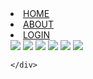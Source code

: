 
<html>
<head>
	<link rel="stylesheet" type="text/css" href="style.css">
</head>
<body>
	<div>
		<a href="home.html"><li>HOME</li></a>
		<a href="about.html"><li>ABOUT</li></a>
		<a href="https://byjus.com/learn/account/login?referrer=source%3Diframe%26mx_Campaign_Type%3Dlogin-button%26SourceMedium%3Dwebsite%26mx_Page_Category%3Dsocial-science&source=iframe"><li>LOGIN</li></a>
	</div>
	<div class="container">
		<img src="https://images.unsplash.com/photo-1662946042121-a82668229798?ixlib=rb-4.0.3&ixid=M3wxMjA3fDB8MHx0b3BpYy1mZWVkfDF8SnBnNktpZGwtSGt8fGVufDB8fHx8fA%3D%3D&auto=format&fit=crop&w=400&q=60">
		<img src="https://images.unsplash.com/photo-1666515878482-2109aa6f4900?ixlib=rb-4.0.3&ixid=M3wxMjA3fDB8MHx0b3BpYy1mZWVkfDd8SnBnNktpZGwtSGt8fGVufDB8fHx8fA%3D%3D&auto=format&fit=crop&w=400&q=60">
		<img src="https://images.unsplash.com/photo-1674826267013-441b8c239b01?ixlib=rb-4.0.3&ixid=M3wxMjA3fDB8MHx0b3BpYy1mZWVkfDE3fEpwZzZLaWRsLUhrfHxlbnwwfHx8fHw%3D&auto=format&fit=crop&w=400&q=60">
		<img src="https://images.unsplash.com/photo-1674421338545-d16368d8c042?ixlib=rb-4.0.3&ixid=M3wxMjA3fDB8MHx0b3BpYy1mZWVkfDE1fEpwZzZLaWRsLUhrfHxlbnwwfHx8fHw%3D&auto=format&fit=crop&w=400&q=60">
		<img src="https://images.unsplash.com/photo-1677741447050-e166cf1a1f14?ixlib=rb-4.0.3&ixid=M3wxMjA3fDB8MHx0b3BpYy1mZWVkfDIxfEpwZzZLaWRsLUhrfHxlbnwwfHx8fHw%3D&auto=format&fit=crop&w=400&q=60">
		<img src="https://images.unsplash.com/photo-1678465739486-3772d3c6252b?ixlib=rb-4.0.3&ixid=M3wxMjA3fDB8MHx0b3BpYy1mZWVkfDIzfEpwZzZLaWRsLUhrfHxlbnwwfHx8fHw%3D&auto=format&fit=crop&w=400&q=60">
		
	</div>

</body>
</html>
